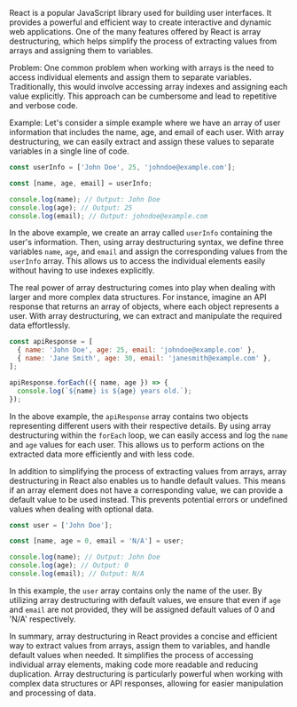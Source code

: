 React is a popular JavaScript library used for building user interfaces. It provides a powerful and efficient way to create interactive and dynamic web applications. One of the many features offered by React is array destructuring, which helps simplify the process of extracting values from arrays and assigning them to variables.

Problem:
One common problem when working with arrays is the need to access individual elements and assign them to separate variables. Traditionally, this would involve accessing array indexes and assigning each value explicitly. This approach can be cumbersome and lead to repetitive and verbose code.

Example:
Let's consider a simple example where we have an array of user information that includes the name, age, and email of each user. With array destructuring, we can easily extract and assign these values to separate variables in a single line of code.

```javascript
const userInfo = ['John Doe', 25, 'johndoe@example.com'];

const [name, age, email] = userInfo;

console.log(name); // Output: John Doe
console.log(age); // Output: 25
console.log(email); // Output: johndoe@example.com
```

In the above example, we create an array called `userInfo` containing the user's information. Then, using array destructuring syntax, we define three variables `name`, `age`, and `email` and assign the corresponding values from the `userInfo` array. This allows us to access the individual elements easily without having to use indexes explicitly.

The real power of array destructuring comes into play when dealing with larger and more complex data structures. For instance, imagine an API response that returns an array of objects, where each object represents a user. With array destructuring, we can extract and manipulate the required data effortlessly.

```javascript
const apiResponse = [
  { name: 'John Doe', age: 25, email: 'johndoe@example.com' },
  { name: 'Jane Smith', age: 30, email: 'janesmith@example.com' },
];

apiResponse.forEach(({ name, age }) => {
  console.log(`${name} is ${age} years old.`);
});
```

In the above example, the `apiResponse` array contains two objects representing different users with their respective details. By using array destructuring within the `forEach` loop, we can easily access and log the `name` and `age` values for each user. This allows us to perform actions on the extracted data more efficiently and with less code.

In addition to simplifying the process of extracting values from arrays, array destructuring in React also enables us to handle default values. This means if an array element does not have a corresponding value, we can provide a default value to be used instead. This prevents potential errors or undefined values when dealing with optional data.

```javascript
const user = ['John Doe'];

const [name, age = 0, email = 'N/A'] = user;

console.log(name); // Output: John Doe
console.log(age); // Output: 0
console.log(email); // Output: N/A
```

In this example, the `user` array contains only the name of the user. By utilizing array destructuring with default values, we ensure that even if `age` and `email` are not provided, they will be assigned default values of 0 and 'N/A' respectively.

In summary, array destructuring in React provides a concise and efficient way to extract values from arrays, assign them to variables, and handle default values when needed. It simplifies the process of accessing individual array elements, making code more readable and reducing duplication. Array destructuring is particularly powerful when working with complex data structures or API responses, allowing for easier manipulation and processing of data.